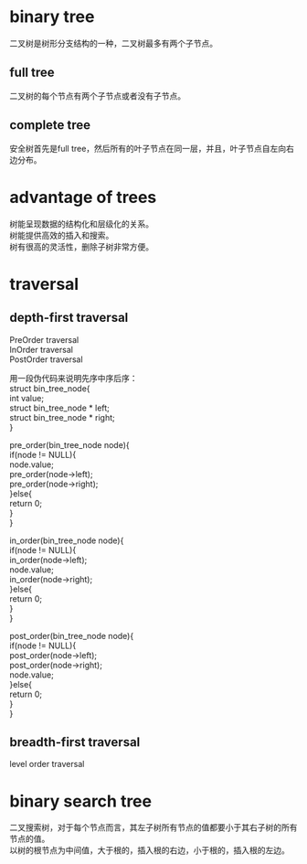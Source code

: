 # binary tree  
二叉树是树形分支结构的一种，二叉树最多有两个子节点。    
  
## full tree  
二叉树的每个节点有两个子节点或者没有子节点。    
  
## complete tree   
安全树首先是full tree，然后所有的叶子节点在同一层，并且，叶子节点自左向右边分布。    
  
  
# advantage of trees  
树能呈现数据的结构化和层级化的关系。    
树能提供高效的插入和搜索。    
树有很高的灵活性，删除子树非常方便。    
  
  
# traversal    
  
## depth-first traversal  
PreOrder traversal    
InOrder traversal    
PostOrder traversal    
  
用一段伪代码来说明先序中序后序：  
struct bin_tree_node{  
	int value;  
	struct bin_tree_node * left;  
	struct bin_tree_node * right;  
}  
  
pre_order(bin_tree_node node){  
	if(node != NULL){  
		node.value;  
		pre_order(node->left);  
		pre_order(node->right);  
	}else{  
		return 0;  
	}  
}  
  
in_order(bin_tree_node node){  
	if(node != NULL){  
		in_order(node->left);  
		node.value;  
		in_order(node->right);  
	}else{  
		return 0;  
	}  
}  
  
post_order(bin_tree_node node){  
	if(node != NULL){  
		post_order(node->left);  
		post_order(node->right);  
		node.value;  
	}else{  
		return 0;  
	}  
}  
  
## breadth-first traversal  
level order traversal    
  
  
# binary search tree   
二叉搜索树，对于每个节点而言，其左子树所有节点的值都要小于其右子树的所有节点的值。    
以树的根节点为中间值，大于根的，插入根的右边，小于根的，插入根的左边。    
  

